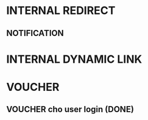 # INTERNAL REDIRECT
## NOTIFICATION

# INTERNAL DYNAMIC LINK

# VOUCHER
## VOUCHER cho user login (DONE)